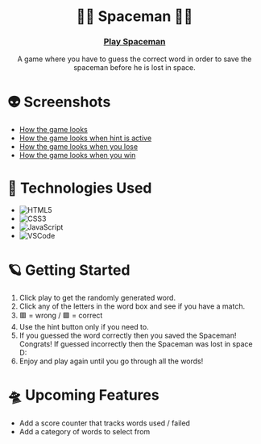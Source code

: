<div id="description" align="center">

# :astronaut: Spaceman :astronaut:

###  [Play Spaceman](https://diegoparanha.github.io/Spaceman/)


 A game where you have to guess the correct word in order to save the spaceman before he is lost in space. 
</div>

# :alien: Screenshots
- [How the game looks](Main.png)
- [How the game looks when hint is active](HintActive.png)
- [How the game looks when you lose](LossDisplay.png)
- [How the game looks when you win](winDisplay.png)

# :rocket: Technologies Used
- ![HTML5](https://img.shields.io/badge/-HTML5-05122A?style=flat&logo=html5)
- ![CSS3](https://img.shields.io/badge/-CSS-05122A?style=flat&logo=css3)
- ![JavaScript](https://img.shields.io/badge/-JavaScript-05122A?style=flat&logo=javascript)
- ![VSCode](https://img.shields.io/badge/-VS_Code-05122A?style=flat&logo=visualstudio)

# :ringed_planet: Getting Started
1. Click play to get the randomly generated word.
2. Click any of the letters in the word box and see if you have a match.
3. :red_square: = wrong / :green_square: = correct
4. Use the hint button only if you need to.
5. If you guessed the word correctly then you saved the Spaceman! Congrats! If guessed incorrectly then the Spaceman was lost in space D:
6. Enjoy and play again until you go through all the words!

# :flying_saucer: Upcoming Features
- Add a score counter that tracks words used / failed
- Add a category of words to select from 